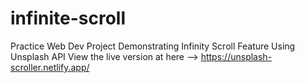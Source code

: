 # infinite-scroll
Practice Web Dev Project Demonstrating Infinity Scroll Feature Using Unsplash API
View the live version at here --> https://unsplash-scroller.netlify.app/
